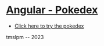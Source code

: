 # [Angular - Pokedex](https://tmslpm.github.io/angular-pokedex/en-US/#/)

- [Click here to try the pokedex](https://tmslpm.github.io/angular-pokedex/en-US/#/)

tmslpm -- 2023
